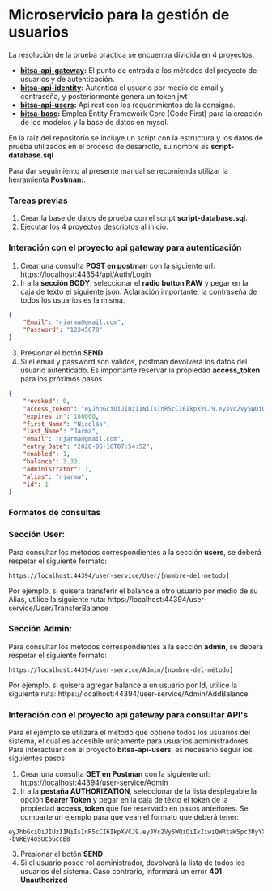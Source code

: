 # Microservicio para la gestión de usuarios

La resolución de la prueba práctica se encuentra dividida en 4 proyectos:
- **[bitsa-api-gateway](https://github.com/njarma/bitsa/tree/master/bitsa-api-gateway):** El punto de entrada a los métodos del proyecto de usuarios y de autenticación.
- **[bitsa-api-identity](https://github.com/njarma/bitsa/tree/master/bitsa-api-identity):** Autentica el usuario por medio de email y contraseña, y posteriormente genera un token jwt
- **[bitsa-api-users](https://github.com/njarma/bitsa/tree/master/bitsa-api-users):** Api rest con los requerimientos de la consigna.
- **[bitsa-base](https://github.com/njarma/bitsa/tree/master/bitsa-base):** Emplea Entity Framework Core (Code First) para la creación de los modelos y la base de datos en mysql.

En la raíz del repositorio se incluye un script con la estructura y los datos de prueba utilizados en el proceso de desarrollo, su nombre es **script-database.sql**

Para dar seguimiento al presente manual se recomienda utilizar la herramienta **Postman:**.

### Tareas previas
1. Crear la base de datos de prueba con el script **script-database.sql**.
2. Ejecutar los 4 proyectos descriptos al inicio.

### Interación con el proyecto api gateway para autenticación
1. Crear una consulta **POST en postman** con la siguiente url: https://localhost:44354/api/Auth/Login
2. Ir a la **sección BODY**, seleccionar el **radio button RAW** y pegar en la caja de texto el siguiente json. Aclaración importante, la contraseña de todos los usuarios es la misma.
```json
{
	"Email": "njarma@gmail.com",
	"Password": "12345678"
}
```
3. Presionar el botón **SEND**
4. Si el email y password son válidos, postman devolverá los datos del usuario autenticado. Es importante reservar la propiedad **access_token** para los próximos pasos.
```json
{
    "revoked": 0,
    "access_token": "eyJhbGciOiJIUzI1NiIsInR5cCI6IkpXVCJ9.eyJVc2VySWQiOiIxIiwiQWRtaW5pc3RyYXRvciI6IjEiLCJzdWIiOiJuamFybWFAZ21haWwuY29tIiwianRpIjoiMzUzZmZmMTYtNjUwNy00YzgwLWFmMmQtMTIwNDQzZWNjNDcyIiwiaWF0IjoiMTcvNi8yMDIwIDIwOjUxOjQ1IiwibmJmIjoxNTkyNDI3MTA1LCJleHAiOjE1OTI2MDcxMDUsImlzcyI6ImxvY2FsaG9zdCIsImF1ZCI6IkJpdHNhIn0.w60ZH7I_OQTJEe8fPuoQOUy1t--bvREy4oSUc5GccE8",
    "expires_in": 180000,
    "first_Name": "Nicolás",
    "last_Name": "Jarma",
    "email": "njarma@gmail.com",
    "entry_Date": "2020-06-16T07:54:52",
    "enabled": 1,
    "balance": 3.33,
    "administrator": 1,
    "alias": "njarma",
    "id": 1
}
```

### Formatos de consultas
### **Sección User:**
Para consultar los métodos correspondientes a la sección **users**, se deberá respetar el siguiente formato:
```
https://localhost:44394/user-service/User/[nombre-del-método]
```
Por ejemplo, si quisera transferir el balance a otro usuario por medio de su Alias, utilice la siguiente ruta:
https://localhost:44394/user-service/User/TransferBalance

### **Sección Admin:**
Para consultar los métodos correspondientes a la sección **admin**, se deberá respetar el siguiente formato:
```
https://localhost:44394/user-service/Admin/[nombre-del-método]
```
Por ejemplo, si quisera agregar balance a un usuario por Id, utilice la siguiente ruta:
https://localhost:44394/user-service/Admin/AddBalance

### Interación con el proyecto api gateway para consultar API's
Para el ejemplo se utilizará el método que obtiene todos los usuarios del sistema, el cual es accesible únicamente para usuarios administradores.
Para interactuar con el proyecto **bitsa-api-users**, es necesario seguir los siguientes pasos:
1. Crear una consulta **GET en Postman** con la siguiente url: https://localhost:44394/user-service/Admin
2. Ir a la **pestaña AUTHORIZATION**, seleccionar de la lista desplegable la opción **Bearer Token** y pegar en la caja de téxto el token de la propiedad **access_token** que fue reservado en pasos anteriores. Se comparte un ejemplo para que vean el formato que deberá tener:
```
eyJhbGciOiJIUzI1NiIsInR5cCI6IkpXVCJ9.eyJVc2VySWQiOiIxIiwiQWRtaW5pc3RyYXRvciI6IjEiLCJzdWIiOiJuamFybWFAZ21haWwuY29tIiwianRpIjoiMzUzZmZmMTYtNjUwNy00YzgwLWFmMmQtMTIwNDQzZWNjNDcyIiwiaWF0IjoiMTcvNi8yMDIwIDIwOjUxOjQ1IiwibmJmIjoxNTkyNDI3MTA1LCJleHAiOjE1OTI2MDcxMDUsImlzcyI6ImxvY2FsaG9zdCIsImF1ZCI6IkJpdHNhIn0.w60ZH7I_OQTJEe8fPuoQOUy1t--bvREy4oSUc5GccE8
```
3. Presionar el botón **SEND**
4. Si el usuario posee rol administrador, devolverá la lista de todos los usuarios del sistema. Caso contrario, informará un error **401 Unauthorized**
